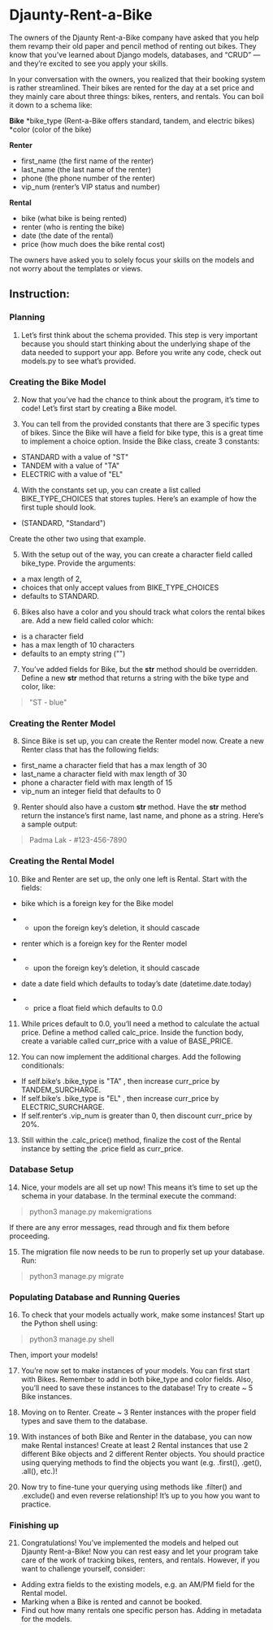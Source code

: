 # Djaunty-Rent-a-Bike
The owners of the Djaunty Rent-a-Bike company have asked that you help them revamp their old paper and pencil method of renting out bikes. They know that you’ve learned about Django models, databases, and “CRUD” — and they’re excited to see you apply your skills.

In your conversation with the owners, you realized that their booking system is rather streamlined. Their bikes are rented for the day at a set price and they mainly care about three things: bikes, renters, and rentals. You can boil it down to a schema like:

**Bike**
*bike_type (Rent-a-Bike offers standard, tandem, and electric bikes)
*color (color of the bike)

**Renter**
* first_name (the first name of the renter)
* last_name (the last name of the renter)
* phone (the phone number of the renter)
* vip_num (renter’s VIP status and number)

**Rental**
* bike (what bike is being rented)
* renter (who is renting the bike)
* date (the date of the rental)
* price (how much does the bike rental cost)

The owners have asked you to solely focus your skills on the models and not worry about the templates or views.

## Instruction: 
### Planning
1. Let’s first think about the schema provided. This step is very important because you should start thinking about the underlying shape of the data needed to support your app.
Before you write any code, check out models.py to see what’s provided.

### Creating the Bike Model

2. Now that you’ve had the chance to think about the program, it’s time to code! Let’s first start by creating a Bike model.

3. You can tell from the provided constants that there are 3 specific types of bikes. Since the Bike will have a field for bike type, this is a great time to implement a choice option.
Inside the Bike class, create 3 constants:
* STANDARD with a value of "ST"
* TANDEM with a value of "TA"
* ELECTRIC with a value of "EL"

4. With the constants set up, you can create a list called BIKE_TYPE_CHOICES that stores tuples. Here’s an example of how the first tuple should look.
* (STANDARD, "Standard")

Create the other two using that example.

5. With the setup out of the way, you can create a character field called bike_type. Provide the arguments:
* a max length of 2,
* choices that only accept values from BIKE_TYPE_CHOICES
* defaults to STANDARD.

6. Bikes also have a color and you should track what colors the rental bikes are.
Add a new field called color which:
* is a character field
* has a max length of 10 characters
* defaults to an empty string ("")

7. You’ve added fields for Bike, but the __str__ method should be overridden.
Define a new __str__ method that returns a string with the bike type and color, like:
> "ST - blue"

### Creating the Renter Model
8. Since Bike is set up, you can create the Renter model now.
Create a new Renter class that has the following fields:
* first_name a character field that has a max length of 30
* last_name a character field with max length of 30
* phone a character field with max length of 15
* vip_num an integer field that defaults to 0

9. Renter should also have a custom __str__ method.
Have the __str__ method return the instance’s first name, last name, and phone as a string. Here’s a sample output:
> Padma Lak - #123-456-7890

### Creating the Rental Model
10. Bike and Renter are set up, the only one left is Rental.
Start with the fields:
* bike which is a foreign key for the Bike model
* * upon the foreign key’s deletion, it should cascade

* renter which is a foreign key for the Renter model
* * upon the foreign key’s deletion, it should cascade

* date a date field which defaults to today’s date (datetime.date.today)
* * price a float field which defaults to 0.0

11. While prices default to 0.0, you’ll need a method to calculate the actual price.
Define a method called calc_price. Inside the function body, create a variable called curr_price with a value of BASE_PRICE.

12. You can now implement the additional charges.
Add the following conditionals:
* If self.bike‘s .bike_type is "TA" , then increase curr_price by TANDEM_SURCHARGE.
* If self.bike‘s .bike_type is "EL" , then increase curr_price by ELECTRIC_SURCHARGE.
* If self.renter‘s .vip_num is greater than 0, then discount curr_price by 20%.

13. Still within the .calc_price() method, finalize the cost of the Rental instance by setting the .price field as curr_price.

### Database Setup
14. Nice, your models are all set up now! This means it’s time to set up the schema in your database.
In the terminal execute the command:
> python3 manage.py makemigrations

If there are any error messages, read through and fix them before proceeding.

15. The migration file now needs to be run to properly set up your database. Run:
> python3 manage.py migrate

### Populating Database and Running Queries
16. To check that your models actually work, make some instances!
Start up the Python shell using:
> python3 manage.py shell

Then, import your models!

17. You’re now set to make instances of your models.
You can first start with Bikes. Remember to add in both bike_type and color fields. Also, you’ll need to save these instances to the database! Try to create ~ 5 Bike instances.

18. Moving on to Renter.
Create ~ 3 Renter instances with the proper field types and save them to the database.

19. With instances of both Bike and Renter in the database, you can now make Rental instances!
Create at least 2 Rental instances that use 2 different Bike objects and 2 different Renter objects. You should practice using querying methods to find the objects you want (e.g. .first(), .get(), .all(), etc.)!

20. Now try to fine-tune your querying using methods like .filter() and .exclude() and even reverse relationship! It’s up to you how you want to practice.

### Finishing up
21. Congratulations! You’ve implemented the models and helped out Djaunty Rent-a-Bike!
Now you can rest easy and let your program take care of the work of tracking bikes, renters, and rentals.
However, if you want to challenge yourself, consider:
* Adding extra fields to the existing models, e.g. an AM/PM field for the Rental model.
* Marking when a Bike is rented and cannot be booked.
* Find out how many rentals one specific person has.
Adding in metadata for the models.
